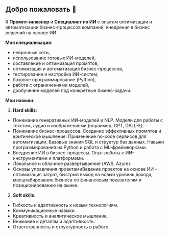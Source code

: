 ## Добро пожаловать 👋

Я **Промпт-инженер** и **Специалист по ИИ** с опытом оптимизации и автоматизации бизнес-процессов компаний, внедрения в бизнес решений на основе ИИ.

**Моя специализация**:
- нейронные сети,
- использование готовых ИИ-моделей,
- составление и оптимизация промптов,
- оптимизация и автоматизация бизнес-процессов,
- тестирование и настройка ИИ-систем,
- базовое программирование (Python),
- работа с ограничениями моделей,
- дообучение моделей под конкретные бизнес-задачи.

**Мои навыки**:
1. **Hard skills**:
- Понимание генеративных ИИ-моделей и NLP. Модели для работы с текстом, аудио и изображениями (нпраимер, GPT, DALL-E).
- Понимание бизнес-процессов. Создание эффективных промптов и критическое мышление. Применение no-code сервисов для автоматизации. Базовые знания SQL и структур баз данных. Навыки программирования на Python и работа с ML-фреймворками.
- Внедрение ИИ в бизнес-процессы. Опыт работы с ИИ-инструментами и платформами.
- Локальное и облачное развертываение (AWS, Azure).
- Основы управления проектамиВедение проектов на основе ИИ - оптимизация затрат, быстрый выход на новый уровень дохода, масштабирование бизнеса по финансовым показателям и позиционированию на рынке.
2. **Soft skills**:
- Гибкость и адаптивность к новым технологиям.
- Коммуникационные навыки.
- Креативность и аналитическое мышление.
- Внимание к деталям и адаптивность.
- Ответственность и структурность в работе.

    
    
    
    
    
    
    
    
    
    

